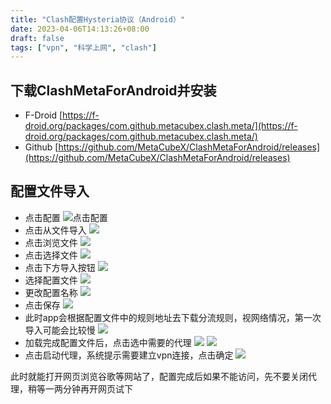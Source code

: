```yaml
---
title: "Clash配置Hysteria协议（Android）"
date: 2023-04-06T14:13:26+08:00
draft: false
tags: ["vpn", "科学上网", "clash"]
---
```


## 下载ClashMetaForAndroid并安装

- F-Droid
[https://f-droid.org/packages/com.github.metacubex.clash.meta/](https://f-droid.org/packages/com.github.metacubex.clash.meta/)
- Github
[https://github.com/MetaCubeX/ClashMetaForAndroid/releases](https://github.com/MetaCubeX/ClashMetaForAndroid/releases)

## 配置文件导入
- 点击配置
![点击配置](01.png)
- 点击从文件导入
![](02.png)
- 点击浏览文件
![](03.png)
- 点击选择文件
![](04.png)
- 点击下方导入按钮
![](05.png)
- 选择配置文件
![](06.png)
- 更改配置名称
![](07.png)
- 点击保存
![](08.png)
- 此时app会根据配置文件中的规则地址去下载分流规则，视网络情况，第一次导入可能会比较慢
![](09.png)
- 加载完成配置文件后，点击选中需要的代理
![](10.png)
![](11.png)
- 点击启动代理，系统提示需要建立vpn连接，点击确定
![](12.png)

此时就能打开网页浏览谷歌等网站了，配置完成后如果不能访问，先不要关闭代理，稍等一两分钟再开网页试下